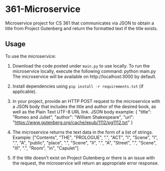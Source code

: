 # 361-Microservice
Microservice project for CS 361 that communicates via JSON to obtain a title from Project Gutenberg and return the formatted text if the title exists.

## Usage
To use the microservice:
1. Download the code posted under `main.py` to use locally. To run the microservice locally, execute the following command: python main.py
The microservice will be available on http://localhost:3000 by default.
3. Install dependencies using `pip install -r requirements.txt` (if applicable).
4. In your project, provide an HTTP POST request to the microservice with a JSON body that includes the title and author of the desired book, as well as the Plain Text UTF-8 URL link.
   JSON body example:
       {
          "title": "Romeo and Juliet",
          "author": "William Shakespeare",
          "url": "https://www.gutenberg.org/cache/epub/1112/pg1112.txt"
       }
5. The microservice returns the text data in the form of a list of strings.
   Example:
      ["Contents", "THE", "PROLOGUE", ".", "ACT", "I", "Scene", "I", ".", "A", "public", "place", ".", "Scene", "II", ".", "A", "Street", ".", "Scene", "III", ".", "Room", "in", "Capulet"]

6. If the title doesn't exist on Project Gutenberg or there is an issue with the request, the microservice will return an appropriate error response.


